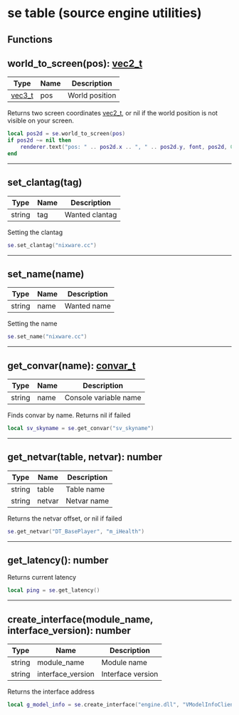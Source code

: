 # se table (source engine utilities)

## Functions

## **world_to_screen(pos)**: [vec2_t](../../types/vec2_t/)

Type | Name | Description
------------ | ------------- | ------------
[vec3_t](../../types/vec3_t/) | pos | World position

Returns two screen coordinates [vec2_t](../../types/vec2_t/), or nil if the world position is not visible on your screen.
```lua
local pos2d = se.world_to_screen(pos)
if pos2d ~= nil then
    renderer.text("pos: " .. pos2d.x .. ", " .. pos2d.y, font, pos2d, 0, color_t.new(255, 255, 255, 255))
end
```
---

## **set_clantag(tag)**

Type | Name | Description
------------ | ------------- | ------------
string | tag | Wanted clantag

Setting the clantag
```lua
se.set_clantag("nixware.cc")
```
---

## **set_name(name)**

Type | Name | Description
------------ | ------------- | ------------
string | name | Wanted name

Setting the name
```lua
se.set_name("nixware.cc")
```
---

## **get_convar(name)**: [convar_t](../types/convar_t/)

Type | Name | Description
------------ | ------------- | ------------
string | name | Console variable name

Finds convar by name. Returns nil if failed
```lua
local sv_skyname = se.get_convar("sv_skyname")
```
---

## **get_netvar(table, netvar)**: number
Type | Name | Description
------------ | ------------- | ------------
string | table | Table name
string | netvar | Netvar name

Returns the netvar offset, or nil if failed
```lua
se.get_netvar("DT_BasePlayer", "m_iHealth")
```
---

## **get_latency()**: number

Returns current latency
```lua
local ping = se.get_latency()
```

---

## **create_interface(module_name, interface_version)**: number
Type | Name | Description
------------ | ------------- | ------------
string | module_name | Module name
string | interface_version | Interface version

Returns the interface address
```lua
local g_model_info = se.create_interface("engine.dll", "VModelInfoClient004")
```